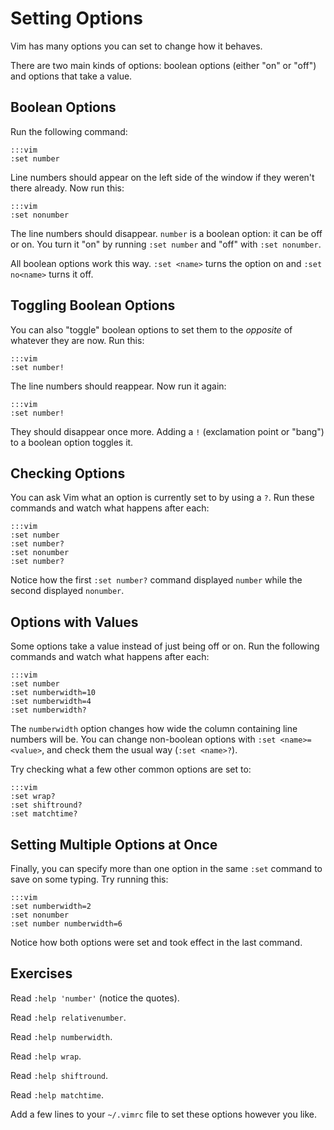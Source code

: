 Setting Options
===============

Vim has many options you can set to change how it behaves.

There are two main kinds of options: boolean options (either "on" or "off") and
options that take a value.

Boolean Options
---------------

Run the following command:

    :::vim
    :set number

Line numbers should appear on the left side of the window if they weren't there
already.  Now run this:

    :::vim
    :set nonumber

The line numbers should disappear.  `number` is a boolean option: it can be off
or on.  You turn it "on" by running `:set number` and "off" with `:set
nonumber`.

All boolean options work this way.  `:set <name>` turns the option on and `:set
no<name>` turns it off.

Toggling Boolean Options
------------------------

You can also "toggle" boolean options to set them to the *opposite* of whatever
they are now.  Run this:

    :::vim
    :set number!

The line numbers should reappear.  Now run it again:

    :::vim
    :set number!

They should disappear once more.  Adding a `!` (exclamation point or "bang") to
a boolean option toggles it.

Checking Options
----------------

You can ask Vim what an option is currently set to by using a `?`.  Run these
commands and watch what happens after each:

    :::vim
    :set number
    :set number?
    :set nonumber
    :set number?

Notice how the first `:set number?` command displayed `number` while the second
displayed `nonumber`.

Options with Values
-------------------

Some options take a value instead of just being off or on.  Run the following
commands and watch what happens after each:

    :::vim
    :set number
    :set numberwidth=10
    :set numberwidth=4
    :set numberwidth?

The `numberwidth` option changes how wide the column containing line numbers
will be.  You can change non-boolean options with `:set <name>=<value>`, and
check them the usual way (`:set <name>?`).

Try checking what a few other common options are set to:

    :::vim
    :set wrap?
    :set shiftround?
    :set matchtime?

Setting Multiple Options at Once
--------------------------------

Finally, you can specify more than one option in the same `:set` command to save
on some typing.  Try running this:

    :::vim
    :set numberwidth=2
    :set nonumber
    :set number numberwidth=6

Notice how both options were set and took effect in the last command.

Exercises
---------

Read `:help 'number'` (notice the quotes).

Read `:help relativenumber`.

Read `:help numberwidth`.

Read `:help wrap`.

Read `:help shiftround`.

Read `:help matchtime`.

Add a few lines to your `~/.vimrc` file to set these options however you like.
